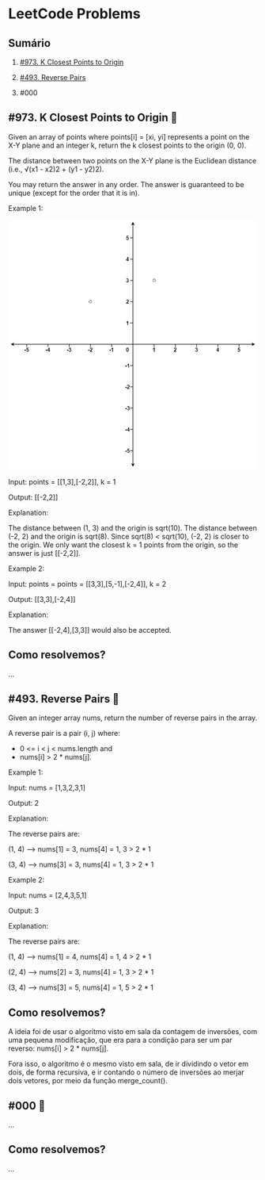 # LeetCode Problems

## Sumário
1. [#973. K Closest Points to Origin](#973-k-closest-points-to-origin-) 

2. [#493. Reverse Pairs](#493-reverse-pairs-)

3. #000

## #973. K Closest Points to Origin 🔶

Given an array of points where points[i] = [xi, yi] represents a point on the X-Y plane and an integer k, return the k closest points to the origin (0, 0).

The distance between two points on the X-Y plane is the Euclidean distance (i.e., √(x1 - x2)2 + (y1 - y2)2).

You may return the answer in any order. The answer is guaranteed to be unique (except for the order that it is in).

Example 1:

![ex1](img/ex_1.jpg)

Input: points = [[1,3],[-2,2]], k = 1

Output: [[-2,2]]

Explanation:

The distance between (1, 3) and the origin is sqrt(10).
The distance between (-2, 2) and the origin is sqrt(8).
Since sqrt(8) < sqrt(10), (-2, 2) is closer to the origin.
We only want the closest k = 1 points from the origin, so the answer is just [[-2,2]].

Example 2:

Input: points = points = [[3,3],[5,-1],[-2,4]], k = 2

Output: [[3,3],[-2,4]]

Explanation: 

The answer [[-2,4],[3,3]] would also be accepted.

## Como resolvemos?
...

## #493. Reverse Pairs 🔴

Given an integer array nums, return the number of reverse pairs in the array.

A reverse pair is a pair (i, j) where:

- 0 <= i < j < nums.length and
- nums[i] > 2 * nums[j].

Example 1:

Input: nums = [1,3,2,3,1]

Output: 2

Explanation: 

The reverse pairs are:

(1, 4) --> nums[1] = 3, nums[4] = 1, 3 > 2 * 1

(3, 4) --> nums[3] = 3, nums[4] = 1, 3 > 2 * 1

Example 2:

Input: nums = [2,4,3,5,1]

Output: 3

Explanation: 

The reverse pairs are:

(1, 4) --> nums[1] = 4, nums[4] = 1, 4 > 2 * 1

(2, 4) --> nums[2] = 3, nums[4] = 1, 3 > 2 * 1

(3, 4) --> nums[3] = 5, nums[4] = 1, 5 > 2 * 1

## Como resolvemos?
A ideia foi de usar o algoritmo visto em sala da contagem de inversões, com uma pequena modificação, que era para a condição para ser um par reverso: nums[i] > 2 * nums[j]. 

Fora isso, o algoritmo é o mesmo visto em sala, de ir dividindo o vetor em dois, de forma recursiva, e ir contando o número de inversões ao merjar dois vetores, por meio da função merge_count().

## #000 🔴

...

## Como resolvemos?
...